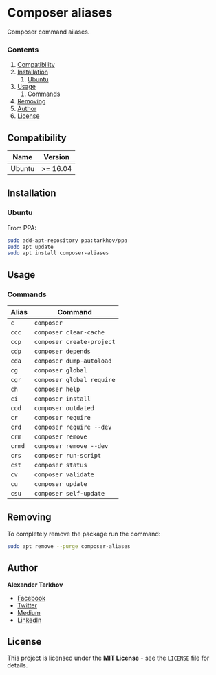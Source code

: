 # Composer aliases

Composer command ailases.

### Contents

1. [Compatibility](#compatibility)
2. [Installation](#installation)
   1. [Ubuntu](#ubuntu)
3. [Usage](#usage)
   1. [Commands](#commands)
4. [Removing](#removing)
5. [Author](#author)
6. [License](#license)

## Compatibility

Name | Version
------- | -------
Ubuntu | >= 16.04

## Installation

### Ubuntu

From PPA:

```bash
sudo add-apt-repository ppa:tarkhov/ppa
sudo apt update
sudo apt install composer-aliases
```

## Usage

### Commands

Alias | Command
------- | -------
`c` | `composer`
`ccc` | `composer clear-cache`
`ccp` | `composer create-project`
`cdp` | `composer depends`
`cda` | `composer dump-autoload`
`cg` | `composer global`
`cgr` | `composer global require`
`ch` | `composer help`
`ci` | `composer install`
`cod` | `composer outdated`
`cr` | `composer require`
`crd` | `composer require --dev`
`crm` | `composer remove`
`crmd` | `composer remove --dev`
`crs` | `composer run-script`
`cst` | `composer status`
`cv` | `composer validate`
`cu` | `composer update`
`csu` | `composer self-update`

## Removing

To completely remove the package run the command:

```bash
sudo apt remove --purge composer-aliases
```

## Author

**Alexander Tarkhov**

* [Facebook](https://www.facebook.com/alex.tarkhov)
* [Twitter](https://twitter.com/alextarkhov)
* [Medium](https://medium.com/@tarkhov)
* [LinkedIn](https://www.linkedin.com/in/tarkhov/)

## License

This project is licensed under the **MIT License** - see the `LICENSE` file for details.
